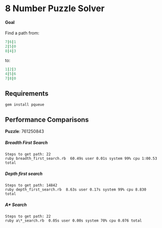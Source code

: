 # 8 Number Puzzle Solver
#### Goal
Find a path from:

```ruby
7|6|1
2|5|0
8|4|3
```

to:

```ruby
1|2|3
4|5|6
7|8|0
```

## Requirements
`gem install pqueue`

## Performance Comparisons
__Puzzle__: 761250843

##### Breadth First Search

```
Steps to get path: 22
ruby breadth_first_search.rb  60.49s user 0.01s system 99% cpu 1:00.53 total
```

##### Depth first search

```
Steps to get path: 14842
ruby depth_first_search.rb  8.63s user 0.17s system 99% cpu 8.830 total
```

##### A* Search
```
Steps to get path: 22
ruby a\*_search.rb  0.05s user 0.00s system 70% cpu 0.076 total
```

